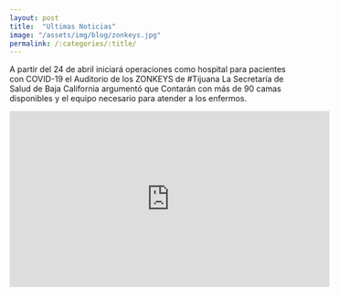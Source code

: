 ```yaml
---
layout: post
title:  "Ultimas Noticias"
image: "/assets/img/blog/zonkeys.jpg"
permalink: /:categories/:title/
---
```


A partir del 24 de abril iniciará operaciones como hospital para pacientes con COVID-19 el Auditorio de los ZONKEYS de #Tijuana 
La Secretaría de Salud de Baja California argumentó que Contarán con más de 90 camas disponibles y el equipo necesario para atender a los enfermos.

<iframe src="https://www.facebook.com/plugins/video.php?href=https%3A%2F%2Fwww.facebook.com%2FCNRDEPORTES%2Fvideos%2F2328821043888112%2F&show_text=0&width=560" width="560" height="308" style="border:none;overflow:hidden" scrolling="no" frameborder="0" allowTransparency="true" allowFullScreen="true"></iframe>
